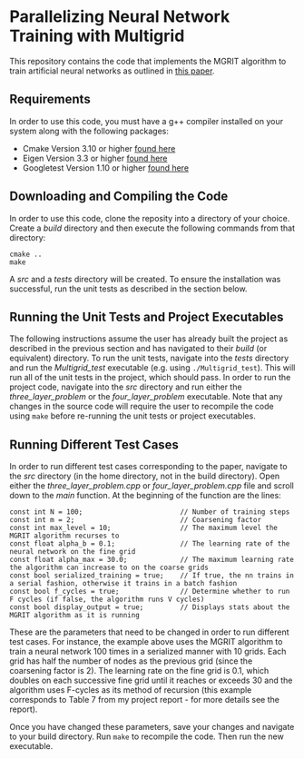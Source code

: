 # Parallelizing Neural Network Training with Multigrid
This repository contains the code that implements the MGRIT algorithm to train artificial neural networks as outlined in [this paper](https://arxiv.org/abs/1708.02276). 

## Requirements
In order to use this code, you must have a g++ compiler installed on your system along with the following packages:

- Cmake Version 3.10 or higher [found here](https://cmake.org/)
- Eigen Version 3.3 or higher [found here](http://eigen.tuxfamily.org/index.php?title=Main_Page#Download)
- Googletest Version 1.10 or higher [found here](https://github.com/google/googletest)

## Downloading and Compiling the Code
In order to use this code, clone the reposity into a directory of your choice. Create a *build* directory and then execute the following commands from that directory:

```
cmake ..
make
```

A *src* and a *tests* directory will be created. To ensure the installation was successful, run the unit tests as described in the section below.

## Running the Unit Tests and Project Executables
The following instructions assume the user has already built the project as described in the previous section and has navigated to their *build* (or equivalent) directory. To run the unit tests, navigate into the *tests* directory and run the *Multigrid_test* executable (e.g. using `./Multigrid_test`). This will run all of the unit tests in the project, which should pass. In order to run the project code, navigate into the *src* directory and run either the *three_layer_problem* or the *four_layer_problem* executable. Note that any changes in the source code will require the user to recompile the code using `make` before re-running the unit tests or project executables.

## Running Different Test Cases
In order to run different test cases corresponding to the paper, navigate to the *src* directory (in the home directory, not in the build directory). Open either the *three_layer_problem.cpp* or *four_layer_problem.cpp* file and scroll down to the *main* function. At the beginning of the function are the lines:

```
const int N = 100;                        // Number of training steps
const int m = 2;                          // Coarsening factor
const int max_level = 10;                 // The maximum level the MGRIT algorithm recurses to
const float alpha_b = 0.1;                // The learning rate of the neural network on the fine grid
const float alpha_max = 30.0;             // The maximum learning rate the algorithm can increase to on the coarse grids
const bool serialized_training = true;    // If true, the nn trains in a serial fashion, otherwise it trains in a batch fashion
const bool f_cycles = true;               // Determine whether to run F cycles (if false, the algorithm runs V cycles)
const bool display_output = true;         // Displays stats about the MGRIT algorithm as it is running
```

These are the parameters that need to be changed in order to run different test cases. For instance, the example above uses the MGRIT algorithm to train a neural network 100 times in a serialized manner with 10 grids. Each grid has half the number of nodes as the previous grid (since the coarsening factor is 2). The learning rate on the fine grid is 0.1, which doubles on each successive fine grid until it reaches or exceeds 30 and the algorithm uses F-cycles as its method of recursion (this example corresponds to Table 7 from my project report - for more details see the report).

Once you have changed these parameters, save your changes and navigate to your build directory. Run `make` to recompile the code. Then run the new executable.